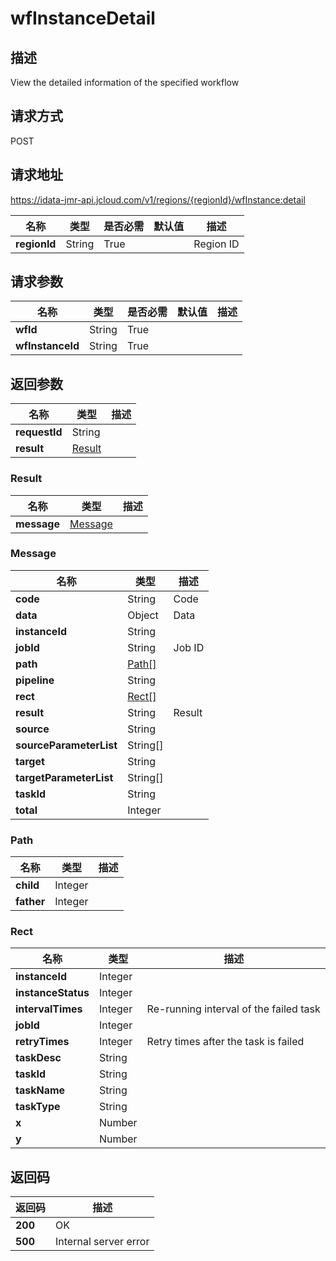 # wfInstanceDetail


## 描述
View the detailed information of the specified workflow

## 请求方式
POST

## 请求地址
https://idata-jmr-api.jcloud.com/v1/regions/{regionId}/wfInstance:detail

|名称|类型|是否必需|默认值|描述|
|---|---|---|---|---|
|**regionId**|String|True||Region ID|

## 请求参数
|名称|类型|是否必需|默认值|描述|
|---|---|---|---|---|
|**wfId**|String|True|||
|**wfInstanceId**|String|True|||


## 返回参数
|名称|类型|描述|
|---|---|---|
|**requestId**|String||
|**result**|[Result](##Result)||


### <a name="Result">Result</a>
|名称|类型|描述|
|---|---|---|
|**message**|[Message](##Message)||
### <a name="Message">Message</a>
|名称|类型|描述|
|---|---|---|
|**code**|String|Code|
|**data**|Object|Data|
|**instanceId**|String||
|**jobId**|String|Job ID|
|**path**|[Path[]](##Path)||
|**pipeline**|String||
|**rect**|[Rect[]](##Rect)||
|**result**|String|Result|
|**source**|String||
|**sourceParameterList**|String[]||
|**target**|String||
|**targetParameterList**|String[]||
|**taskId**|String||
|**total**|Integer||
### <a name="Path">Path</a>
|名称|类型|描述|
|---|---|---|
|**child**|Integer||
|**father**|Integer||
### <a name="Rect">Rect</a>
|名称|类型|描述|
|---|---|---|
|**instanceId**|Integer||
|**instanceStatus**|Integer||
|**intervalTimes**|Integer|Re-running interval of the failed task|
|**jobId**|Integer||
|**retryTimes**|Integer|Retry times after the task is failed|
|**taskDesc**|String||
|**taskId**|String||
|**taskName**|String||
|**taskType**|String||
|**x**|Number||
|**y**|Number||

## 返回码
|返回码|描述|
|---|---|
|**200**|OK|
|**500**|Internal server error|
